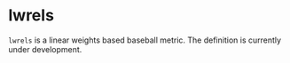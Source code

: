 # lwrels

`lwrels` is a linear weights based baseball metric. The definition is currently under development.

